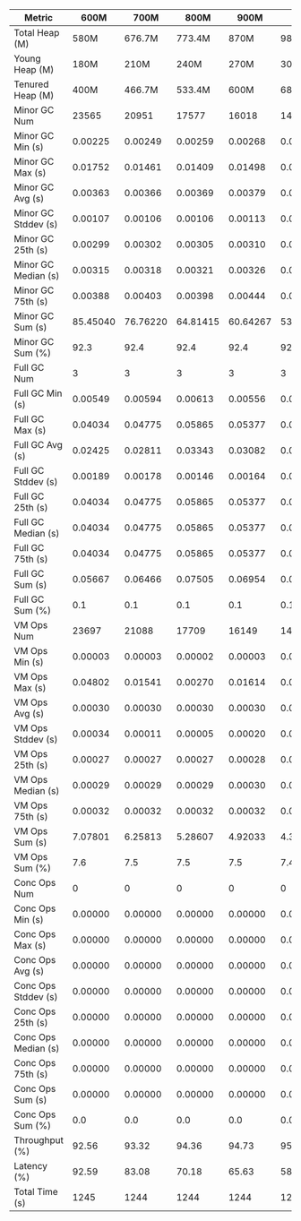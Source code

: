 | Metric | 600M | 700M | 800M | 900M | 1 GB | 2 GB | 4 GB | 8 GB |
|------|----|----|----|----|----|----|----|----|
| Total Heap (M) | 580M | 676.7M | 773.4M | 870M | 989.9M | 1979.8M | 3959.5M | 7918.9M |
| Young Heap (M) | 180M | 210M | 240M | 270M | 307.2M | 614.4M | 1228.8M | 2457.6M |
| Tenured Heap (M) | 400M | 466.7M | 533.4M | 600M | 682.7M | 1365.4M | 2730.7M | 5461.4M |
| Minor GC Num | 23565 | 20951 | 17577 | 16018 | 14232 | 7430 | 3494 | 1784 |
| Minor GC Min (s) | 0.00225 | 0.00249 | 0.00259 | 0.00268 | 0.00271 | 0.00299 | 0.00302 | 0.00304 |
| Minor GC Max (s) | 0.01752 | 0.01461 | 0.01409 | 0.01498 | 0.01720 | 0.01373 | 0.01489 | 0.01906 |
| Minor GC Avg (s) | 0.00363 | 0.00366 | 0.00369 | 0.00379 | 0.00378 | 0.00405 | 0.00416 | 0.00432 |
| Minor GC Stddev (s) | 0.00107 | 0.00106 | 0.00106 | 0.00113 | 0.00113 | 0.00119 | 0.00137 | 0.00151 |
| Minor GC 25th (s) | 0.00299 | 0.00302 | 0.00305 | 0.00310 | 0.00311 | 0.00334 | 0.00336 | 0.00344 |
| Minor GC Median (s) | 0.00315 | 0.00318 | 0.00321 | 0.00326 | 0.00328 | 0.00350 | 0.00355 | 0.00371 |
| Minor GC 75th (s) | 0.00388 | 0.00403 | 0.00398 | 0.00444 | 0.00416 | 0.00446 | 0.00455 | 0.00491 |
| Minor GC Sum (s) | 85.45040 | 76.76220 | 64.81415 | 60.64267 | 53.82644 | 30.06379 | 14.52507 | 7.70092 |
| Minor GC Sum (%) | 92.3 | 92.4 | 92.4 | 92.4 | 92.5 | 92.6 | 91.6 | 91.4 |
| Full GC Num | 3 | 3 | 3 | 3 | 3 | 3 | 3 | 3 |
| Full GC Min (s) | 0.00549 | 0.00594 | 0.00613 | 0.00556 | 0.00625 | 0.00640 | 0.00561 | 0.00649 |
| Full GC Max (s) | 0.04034 | 0.04775 | 0.05865 | 0.05377 | 0.03628 | 0.04053 | 0.14450 | 0.05166 |
| Full GC Avg (s) | 0.02425 | 0.02811 | 0.03343 | 0.03082 | 0.02235 | 0.02428 | 0.07619 | 0.03009 |
| Full GC Stddev (s) | 0.00189 | 0.00178 | 0.00146 | 0.00164 | 0.00153 | 0.00115 | 0.00161 | 0.00144 |
| Full GC 25th (s) | 0.04034 | 0.04775 | 0.05865 | 0.05377 | 0.03628 | 0.04053 | 0.14450 | 0.05166 |
| Full GC Median (s) | 0.04034 | 0.04775 | 0.05865 | 0.05377 | 0.03628 | 0.04053 | 0.14450 | 0.05166 |
| Full GC 75th (s) | 0.04034 | 0.04775 | 0.05865 | 0.05377 | 0.03628 | 0.04053 | 0.14450 | 0.05166 |
| Full GC Sum (s) | 0.05667 | 0.06466 | 0.07505 | 0.06954 | 0.05309 | 0.05660 | 0.16027 | 0.06869 |
| Full GC Sum (%) | 0.1 | 0.1 | 0.1 | 0.1 | 0.1 | 0.2 | 1.0 | 0.8 |
| VM Ops Num | 23697 | 21088 | 17709 | 16149 | 14365 | 7546 | 3605 | 1897 |
| VM Ops Min (s) | 0.00003 | 0.00003 | 0.00002 | 0.00003 | 0.00004 | 0.00004 | 0.00006 | 0.00006 |
| VM Ops Max (s) | 0.04802 | 0.01541 | 0.00270 | 0.01614 | 0.01056 | 0.01614 | 0.01611 | 0.04068 |
| VM Ops Avg (s) | 0.00030 | 0.00030 | 0.00030 | 0.00030 | 0.00030 | 0.00031 | 0.00033 | 0.00034 |
| VM Ops Stddev (s) | 0.00034 | 0.00011 | 0.00005 | 0.00020 | 0.00010 | 0.00025 | 0.00051 | 0.00100 |
| VM Ops 25th (s) | 0.00027 | 0.00027 | 0.00027 | 0.00028 | 0.00027 | 0.00028 | 0.00028 | 0.00029 |
| VM Ops Median (s) | 0.00029 | 0.00029 | 0.00029 | 0.00030 | 0.00029 | 0.00030 | 0.00030 | 0.00031 |
| VM Ops 75th (s) | 0.00032 | 0.00032 | 0.00032 | 0.00032 | 0.00032 | 0.00033 | 0.00033 | 0.00034 |
| VM Ops Sum (s) | 7.07801 | 6.25813 | 5.28607 | 4.92033 | 4.31745 | 2.36042 | 1.17369 | 0.65266 |
| VM Ops Sum (%) | 7.6 | 7.5 | 7.5 | 7.5 | 7.4 | 7.3 | 7.4 | 7.7 |
| Conc Ops Num | 0 | 0 | 0 | 0 | 0 | 0 | 0 | 0 |
| Conc Ops Min (s) | 0.00000 | 0.00000 | 0.00000 | 0.00000 | 0.00000 | 0.00000 | 0.00000 | 0.00000 |
| Conc Ops Max (s) | 0.00000 | 0.00000 | 0.00000 | 0.00000 | 0.00000 | 0.00000 | 0.00000 | 0.00000 |
| Conc Ops Avg (s) | 0.00000 | 0.00000 | 0.00000 | 0.00000 | 0.00000 | 0.00000 | 0.00000 | 0.00000 |
| Conc Ops Stddev (s) | 0.00000 | 0.00000 | 0.00000 | 0.00000 | 0.00000 | 0.00000 | 0.00000 | 0.00000 |
| Conc Ops 25th (s) | 0.00000 | 0.00000 | 0.00000 | 0.00000 | 0.00000 | 0.00000 | 0.00000 | 0.00000 |
| Conc Ops Median (s) | 0.00000 | 0.00000 | 0.00000 | 0.00000 | 0.00000 | 0.00000 | 0.00000 | 0.00000 |
| Conc Ops 75th (s) | 0.00000 | 0.00000 | 0.00000 | 0.00000 | 0.00000 | 0.00000 | 0.00000 | 0.00000 |
| Conc Ops Sum (s) | 0.00000 | 0.00000 | 0.00000 | 0.00000 | 0.00000 | 0.00000 | 0.00000 | 0.00000 |
| Conc Ops Sum (%) | 0.0 | 0.0 | 0.0 | 0.0 | 0.0 | 0.0 | 0.0 | 0.0 |
| Throughput (%) | 92.56 | 93.32 | 94.36 | 94.73 | 95.32 | 97.39 | 98.73 | 99.32 |
| Latency (%) | 92.59 | 83.08 | 70.18 | 65.63 | 58.2 | 32.48 | 15.86 | 8.42 |
| Total Time (s) | 1245 | 1244 | 1244 | 1244 | 1244 | 1244 | 1244 | 1244 |
